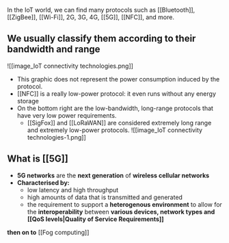 In the IoT world, we can find many protocols such as [[Bluetooth]], [[ZigBee]], [[Wi-Fi]], 2G, 3G, 4G, [[5G]],
[[NFC]], and more.
## We usually classify them according to their bandwidth and range
![[image_IoT connectivity technologies.png]]
- This graphic does not represent the power consumption induced by the protocol.
- [[NFC]] is a really low-power protocol: it even runs without any energy storage
- On the bottom right are the low-bandwidth, long-range protocols that have very low power requirements.
	- [[SigFox]] and [[LoRaWAN]] are considered extremely long range and extremely low-power protocols.
![[image_IoT connectivity technologies-1.png]]


## What is [[5G]]
- **5G networks** are the **next generation** of **wireless cellular networks**
- **Characterised by:**
	- low latency and high throughput
	- high amounts of data that is transmitted and generated
	- the requirement to support a **heterogenous environment** to allow for the **interoperability** between **various devices, network types and [[QoS levels|Quality of Service Requirements]]**

**then on to** [[Fog computing]]